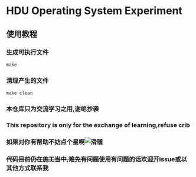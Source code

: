 # HDU Operating System Experiment

## 使用教程

### 生成可执行文件

    make

### 清理产生的文件

    make clean

### 本仓库只为交流学习之用,谢绝抄袭
### This repository is only for the exchange of learning,refuse crib
### 如果对你有帮助不妨点个星啊![滑稽](https://imgsa.baidu.com/baike/w%3D268/sign=1e68cddb36adcbef0134790094ae2e0e/8d5494eef01f3a29e33f21d19e25bc315c607c3e.jpg)
### <del>代码目前仍在施工当中,难免有问题</del>使用有问题的话欢迎开issue或以其他方式联系我
